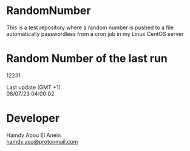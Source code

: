 # RandomNumber    
This is a test repository where a random number is pushed to a file automatically passwordless from a cron job in my Linux CentOS server    
# Random Number of the last run   
12231
      
Last update (GMT +1)    
06/07/23 04:00:02
# Developer    
Hamdy Abou El Anein   
hamdy.aea@protonmail.com
